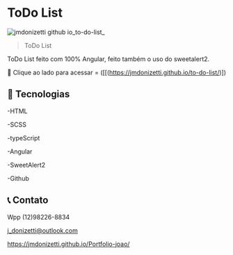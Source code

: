 # ToDo List

![jmdonizetti github io_to-do-list_](https://github.com/user-attachments/assets/5100c8a7-9a06-4918-8b93-453e76db31bd)



> ToDo List

ToDo List feito com 100% Angular, feito também o uso do sweetalert2.

🔗 Clique ao lado para acessar = ([[(https://jmdonizetti.github.io/to-do-list/)])



## 🔧 Tecnologias

-HTML

-SCSS

-typeScript

-Angular

-SweetAlert2

-Github

## 📞 Contato

Wpp (12)98226-8834

j_donizetti@outlook.com

https://jmdonizetti.github.io/Portfolio-joao/
